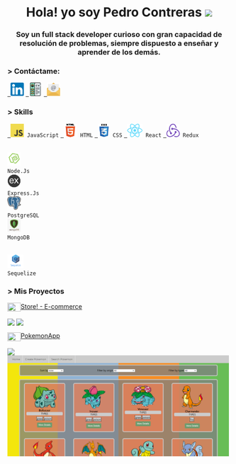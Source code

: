 <h1 align="center" width=75%>Hola! yo soy Pedro Contreras <img src="https://res.cloudinary.com/dlexbrcrv/image/upload/v1620770700/Proyects/man-technologist-medium-skin-tone_1f468-1f3fd-200d-1f4bb_ezhs2f.png" width="30" /> </h1>
<h3 align="center">Soy un full stack developer curioso con gran capacidad de resolución de problemas, siempre dispuesto a enseñar y aprender de los demás.</h3>

<h3> > Contáctame: </h3>
<p align="left">
  <code><a href="https://www.linkedin.com/in/pedrocontreras-js/" target="_blank"> <img src="./img/icons/linkedin_1_wfivod.svg" alt="Linkedin" height="30"/></a></code>
  <code><a href="https://drive.google.com/file/d/13PsUVdphif23kDXlNvQYb6cSBYMgqCSs/view?usp=sharing" target="_blank"> <img src="./img/icons/cv_ctuedj.svg" alt="CV" height="30"/></a></code>
  <code><a href="mailto:pedrocontreras182@gmail.com" target="_blank"> <img src="./img/icons/email_wyxjlw.svg" alt="Email" height="30"/></a></code>
  
</p>

<h3> > Skills </h3>

<p align="left">
  <code><a href="https://developer.mozilla.org/en-US/docs/Web/JavaScript" target="_blank"> <img src="./img/skills/javascript.png" alt="javascript" height="30"/></a> JavaScript</code>
  <code><a href="https://www.w3.org/html/" target="_blank"> <img src="./img/skills/html5.png" alt="html5" height="30"/></a> HTML</code>
  <code><a href="https://developer.mozilla.org/es/docs/Web/CSS" target="_blank"> <img src="./img/skills/css.png" alt="html5" height="30"/></a> CSS</code>
  <code><a href="https://reactjs.org/" target="_blank"> <img src="./img/skills/react.png" alt="react" height="30"/></a> React</code>
  <code><a href="https://redux.js.org" target="_blank"> <img src="./img/skills/redux.png" alt="redux" width="30" height="30"/></a> Redux</code>
  
  <code><a href="https://nodejs.org" target="_blank"> <img src="./img/skills/nodejs.png" alt="nodejs" height="30"/></a> Node.Js</code>
  <code><a href="https://expressjs.com" target="_blank"> <img src="./img/skills/express.png" alt="express" height="30"/></a> Express.Js</code>
  <code><a href="https://www.postgresql.org" target="_blank"> <img src="./img/skills/postgresql.png" alt="postgresql" width="30" height="30"/></a> PostgreSQL</code>
  <code><a href="https://www.mongodb.com/" target="_blank"> <img src="./img/skills/mongodb.jpg" alt="mongodb" height="30"/></a> MongoDB</code>
  
   <code><a href="https://www.coreldraw.com/" target="_blank"> <img src="./img/skills/sequelize.png" alt="corel" height="30"/></a> Sequelize</code>
</p>

<h3> > Mis Proyectos </h3>
<p align="left">

<a href="https://github.com/josegarrera/ecommerce" ><img align="center" src="https://res.cloudinary.com/dcen68vrk/image/upload/v1616990316/GitHub%20Profile/point_msrsac.svg" height="20" width="30" />Store! - E-commerce </a>

<a href="#" ><img align="center" src="https://res.cloudinary.com/dcen68vrk/image/upload/v1616992169/GitHub%20Profile/line_geelnc.svg" width="30" /></a>
<a href="https://github.com/josegarrera/ecommerce" ><img align="center" src="https://res.cloudinary.com/dlexbrcrv/image/upload/v1620607840/Proyects/Store_dymrk7.png" width="500" /></a>

<a href="https://github.com/Pavegliobruno/Videogames" ><img align="center" src="https://res.cloudinary.com/dcen68vrk/image/upload/v1616990316/GitHub%20Profile/point_msrsac.svg" height="20" width="30" />PokemonApp</a>

<a href="#" ><img align="center" src="https://res.cloudinary.com/dcen68vrk/image/upload/v1616992169/GitHub%20Profile/line_geelnc.svg" width="30" /></a>
<a href="https://github.com/Pavegliobruno/Videogames" ><img align="center" src="./img/icons/HomePokemon.png" width="500" /></a>

<!-- <a href="https://" ><img align="center" src="https://res.cloudinary.com/dcen68vrk/image/upload/v1616990316/GitHub%20Profile/point_msrsac.svg" height="20" width="30" />Weather-App </a>

<a href="#" ><img align="center" src="https://res.cloudinary.com/dcen68vrk/image/upload/v1616992169/GitHub%20Profile/line_geelnc.svg" width="30" /></a>
<a href="https://" ><img align="center" src="https://images.unsplash.com/photo-1584824486516-0555a07fc511?ixlib=rb-1.2.1&ixid=MnwxMjA3fDB8MHxwaG90by1wYWdlfHx8fGVufDB8fHx8&auto=format&fit=crop&w=750&q=80" width="500" /></a> -->
